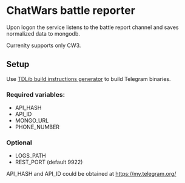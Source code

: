 # ChatWars battle reporter

Upon logon the service listens to the battle report channel and saves normalized data to mongodb.

Currenlty supports only CW3.

## Setup

Use [TDLib build instructions generator](https://tdlib.github.io/td/build.html) to build Telegram binaries.

### Required variables:

- API_HASH
- API_ID
- MONGO_URL
- PHONE_NUMBER

### Optional

- LOGS_PATH
- REST_PORT (default 9922)

API_HASH and API_ID could be obtained at https://my.telegram.org/
